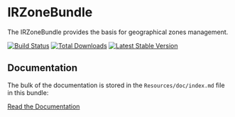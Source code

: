 IRZoneBundle
============

The IRZoneBundle provides the basis for geographical zones management.

[![Build Status](https://secure.travis-ci.org/InformaticRevolution/IRZoneBundle.png?branch=master)](http://travis-ci.org/InformaticRevolution/IRZoneBundle) [![Total Downloads](https://poser.pugx.org/informaticrevolution/zone-bundle/downloads.png)](https://packagist.org/packages/informaticrevolution/zone-bundle) [![Latest Stable Version](https://poser.pugx.org/informaticrevolution/zone-bundle/v/stable.png)](https://packagist.org/packages/informaticrevolution/zone-bundle)

Documentation
-------------

The bulk of the documentation is stored in the `Resources/doc/index.md`
file in this bundle:

[Read the Documentation](https://github.com/InformaticRevolution/IRZoneBundle/blob/master/Resources/doc/index.md)
